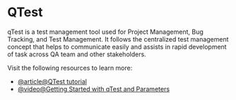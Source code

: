 # QTest

qTest is a test management tool used for Project Management, Bug Tracking, and Test Management. It follows the centralized test management concept that helps to communicate easily and assists in rapid development of task across QA team and other stakeholders.

Visit the following resources to learn more:

- [@article@QTest tutorial](https://www.tutorialspoint.com/qtest/qtest_introduction.htm)
- [@video@Getting Started with qTest and Parameters](https://www.youtube.com/watch?v=1q8vQ2XF9QE)
